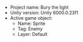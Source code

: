 <!-- UNITY CODE ASSIST INSTRUCTIONS START -->
- Project name: Bury the light
- Unity version: Unity 6000.0.23f1
- Active game object:
  - Name: Sprite
  - Tag: Enemy
  - Layer: Default
<!-- UNITY CODE ASSIST INSTRUCTIONS END -->